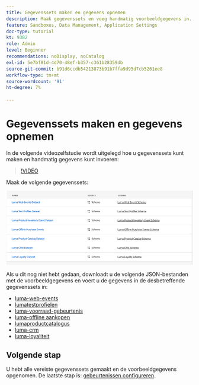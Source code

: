 ```yaml
---
title: Gegevenssets maken en gegevens opnemen
description: Maak gegevenssets en voeg handmatig voorbeeldgegevens in.
feature: Sandboxes, Data Management, Application Settings
doc-type: tutorial
kt: 9382
role: Admin
level: Beginner
recommendations: noDisplay, noCatalog
exl-id: 5e7bf81d-4d70-48ef-b357-c361b28359db
source-git-commit: b91d6ccdb54213873b91b7ffa9d95d7cb5261ee8
workflow-type: tm+mt
source-wordcount: '91'
ht-degree: 7%

---
```


# Gegevenssets maken en gegevens opnemen

In de volgende videozelfstudie wordt uitgelegd hoe u gegevenssets kunt maken en handmatig gegevens kunt invoeren:

>[!VIDEO](https://video.tv.adobe.com/v/334293?quality=12)

Maak de volgende gegevenssets:

![Gegevenssets maken](/help/tutorial-configure-a-training-sandbox/assets/datasets.png)

Als u dit nog niet hebt gedaan, downloadt u de volgende JSON-bestanden met de voorbeeldgegevens en voert u de gegevens in de desbetreffende gegevenssets in:

* [luma-web-events](/help/tutorial-configure-a-training-sandbox/assets/luma-data/luma-web-events.json)
* [lumatestprofielen](/help/tutorial-configure-a-training-sandbox/assets/luma-data/luma-test-profiles.json)
* [luma-voorraad-gebeurtenis](/help/tutorial-configure-a-training-sandbox/assets/luma-data/luma-inventory-events.json)
* [luma-offline aankopen](/help/tutorial-configure-a-training-sandbox/assets/luma-data/luma-offline-purchases.json)
* [lumaproductcatalogus](/help/tutorial-configure-a-training-sandbox/assets/luma-data/luma-product-catalog.json)
* [luma-crm](/help/tutorial-configure-a-training-sandbox/assets/luma-data/luma-crm.json)
* [luma-loyaliteit](/help/tutorial-configure-a-training-sandbox/assets/luma-data/luma-loyalty.json)


## Volgende stap

U hebt alle vereiste gegevenssets gemaakt en de voorbeeldgegevens opgenomen. De laatste stap is: [gebeurtenissen configureren](/help/tutorial-configure-a-training-sandbox/configure-events.md).
